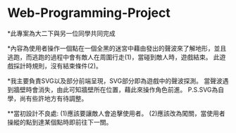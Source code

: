 # Web-Programming-Project


*此專案為大二下與另一位同學共同完成

*內容為使用者操作一個點在一個全黑的迷宮中藉由發出的聲波來了解地形，並且逃跑，而逃跑的過程中會有敵人在周圍行走(1)，當碰到敵人時，遊戲結束。
此遊戲採計時規則，沒有結束條件(2)。

*我主要負責SVG以及部分前端呈現，SVG部分即為遊戲中的聲波探測。
當聲波遇到牆壁時會消失，由此可知牆壁所在位置，藉此來操作角色前進。
P.S.SVG為自學，尚有些許地方有待調整。



**當初設計不良處:
(1)應該要讓敵人會追擊使用者。
(2)應該改為闖關，當使用者操縱的點到達某個點時即前往下一關。
